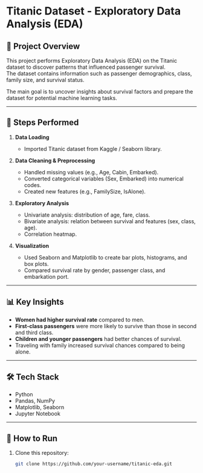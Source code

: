# Titanic Dataset - Exploratory Data Analysis (EDA)

## 📌 Project Overview
This project performs Exploratory Data Analysis (EDA) on the Titanic dataset to discover patterns that influenced passenger survival.  
The dataset contains information such as passenger demographics, class, family size, and survival status.  

The main goal is to uncover insights about survival factors and prepare the dataset for potential machine learning tasks.

---

## 🚀 Steps Performed
1. **Data Loading**  
   - Imported Titanic dataset from Kaggle / Seaborn library.

2. **Data Cleaning & Preprocessing**  
   - Handled missing values (e.g., Age, Cabin, Embarked).  
   - Converted categorical variables (Sex, Embarked) into numerical codes.  
   - Created new features (e.g., FamilySize, IsAlone).  

3. **Exploratory Analysis**  
   - Univariate analysis: distribution of age, fare, class.  
   - Bivariate analysis: relation between survival and features (sex, class, age).  
   - Correlation heatmap.  

4. **Visualization**  
   - Used Seaborn and Matplotlib to create bar plots, histograms, and box plots.  
   - Compared survival rate by gender, passenger class, and embarkation port.  

---

## 📊 Key Insights
- **Women had higher survival rate** compared to men.  
- **First-class passengers** were more likely to survive than those in second and third class.  
- **Children and younger passengers** had better chances of survival.  
- Traveling with family increased survival chances compared to being alone.  

---

## 🛠️ Tech Stack
- Python  
- Pandas, NumPy  
- Matplotlib, Seaborn  
- Jupyter Notebook  

---

## 📂 How to Run
1. Clone this repository:  
   ```bash
   git clone https://github.com/your-username/titanic-eda.git
